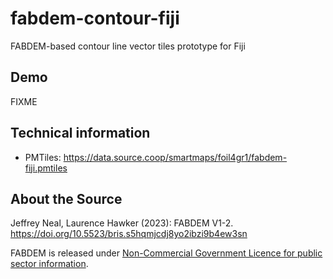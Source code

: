 # fabdem-contour-fiji
FABDEM-based contour line vector tiles prototype for Fiji

## Demo
FIXME

## Technical information
- PMTiles: https://data.source.coop/smartmaps/foil4gr1/fabdem-fiji.pmtiles

## About the Source
Jeffrey Neal, Laurence Hawker (2023): FABDEM V1-2. https://doi.org/10.5523/bris.s5hqmjcdj8yo2ibzi9b4ew3sn

FABDEM is released under [Non-Commercial Government Licence for public sector information](https://www.nationalarchives.gov.uk/doc/non-commercial-government-licence/version/2/). 
